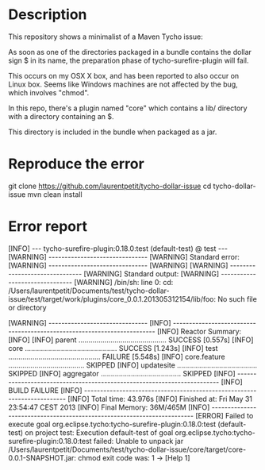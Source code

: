 # Description

This repository shows a minimalist of a Maven Tycho issue:

  As soon as one of the directories packaged in a bundle contains the dollar sign $ in its name, the preparation phase of tycho-surefire-plugin will fail.

  This occurs on my OSX X box, and has been reported to also occur on Linux box. Seems like Windows machines are not affected by the bug, which involves "chmod".

In this repo, there's a plugin named "core" which contains a lib/ directory with a directory containing an $.

This directory is included in the bundle when packaged as a jar.

# Reproduce the error

  git clone https://github.com/laurentpetit/tycho-dollar-issue
  cd tycho-dollar-issue
  mvn clean install

# Error report

  [INFO] --- tycho-surefire-plugin:0.18.0:test (default-test) @ test ---
  [WARNING] -------------------------------
  [WARNING] Standard error:
  [WARNING] -------------------------------
  [WARNING] 
  [WARNING] -------------------------------
  [WARNING] Standard output:
  [WARNING] -------------------------------
  [WARNING] /bin/sh: line 0: cd: /Users/laurentpetit/Documents/test/tycho-dollar-issue/test/target/work/plugins/core_0.0.1.201305312154/lib/foo: No such file or directory

  [WARNING] -------------------------------
  [INFO] ------------------------------------------------------------------------
  [INFO] Reactor Summary:
  [INFO] 
  [INFO] parent ............................................ SUCCESS [0.557s]
  [INFO] core .............................................. SUCCESS [1.243s]
  [INFO] test .............................................. FAILURE [5.548s]
  [INFO] core.feature ...................................... SKIPPED
  [INFO] updatesite ........................................ SKIPPED
  [INFO] aggregator ........................................ SKIPPED
  [INFO] ------------------------------------------------------------------------
  [INFO] BUILD FAILURE
  [INFO] ------------------------------------------------------------------------
  [INFO] Total time: 43.976s
  [INFO] Finished at: Fri May 31 23:54:47 CEST 2013
  [INFO] Final Memory: 36M/465M
  [INFO] ------------------------------------------------------------------------
  [ERROR] Failed to execute goal org.eclipse.tycho:tycho-surefire-plugin:0.18.0:test (default-test) on project test: Execution default-test of goal org.eclipse.tycho:tycho-surefire-plugin:0.18.0:test failed: Unable to unpack jar /Users/laurentpetit/Documents/test/tycho-dollar-issue/core/target/core-0.0.1-SNAPSHOT.jar: chmod exit code was: 1 -> [Help 1]
